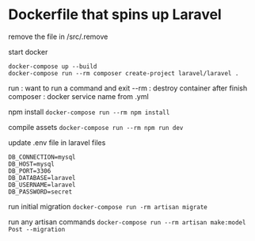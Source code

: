 # Dockerfile that spins up Laravel

remove the file in /src/.remove

start docker
```
docker-compose up --build
docker-compose run --rm composer create-project laravel/laravel .
```

run : want to run a command and exit
--rm : destroy container after finish
composer : docker service name from .yml

npm install
```docker-compose run --rm npm install```

compile assets
```docker-compose run --rm npm run dev```

update .env file in laravel files
```
DB_CONNECTION=mysql
DB_HOST=mysql
DB_PORT=3306
DB_DATABASE=laravel
DB_USERNAME=laravel
DB_PASSWORD=secret
```

run initial migration
```docker-compose run -rm artisan migrate```

run any artisan commands
```docker-compose run --rm artisan make:model Post --migration```